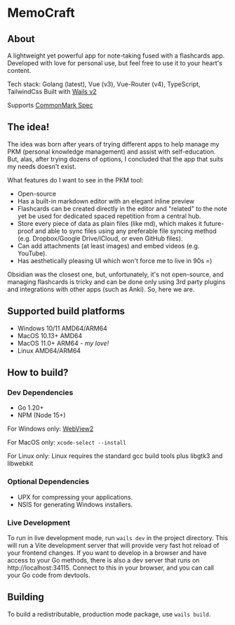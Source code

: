 # MemoCraft

## About

A lightweight yet powerful app for note-taking fused with a flashcards app. Developed with love for personal use,
but feel free to use it to your heart's content.

Tech stack: Golang (latest), Vue (v3), Vue-Router (v4), TypeScript, TailwindCss
Built with [Wails v2](https://wails.io/)

Supports [CommonMark Spec](https://spec.commonmark.org/0.29/)

## The idea!

The idea was born after years of trying different apps to help manage my PKM (personal knowledge management) and assist with self-education. But, alas, after trying dozens of options, I concluded that the app that suits my needs doesn't exist.

What features do I want to see in the PKM tool:
- Open-source
- Has a built-in markdown editor with an elegant inline preview
- Flashcards can be created directly in the editor and "related" to the note yet be used for dedicated spaced repetition from a central hub.
- Store every piece of data as plain files (like md), which makes it future-proof and able to sync files using any preferable file syncing method (e.g. Dropbox/Google Drive/iCloud, or even GitHub files).
- Can add attachments (at least images) and embed videos (e.g. YouTube).
- Has aesthetically pleasing UI which won't force me to live in 90s =)

Obsidian was the closest one, but, unfortunately, it's not open-source, and managing flashcards is tricky and can be done only using 3rd party plugins and integrations with other apps (such as Anki).
So, here we are.

## Supported build platforms

- Windows 10/11 AMD64/ARM64
- MacOS 10.13+ AMD64
- MacOS 11.0+ ARM64 - *my love!*
- Linux AMD64/ARM64

## How to build?

### Dev Dependencies

- Go 1.20+
- NPM (Node 15+)

For Windows only: [WebView2](https://developer.microsoft.com/en-us/microsoft-edge/webview2/)

For MacOS only: `xcode-select --install`

For Linux only: Linux requires the standard gcc build tools plus libgtk3 and libwebkit

### Optional Dependencies

- UPX for compressing your applications.
- NSIS for generating Windows installers.

### Live Development

To run in live development mode, run `wails dev` in the project directory. This will run a Vite development
server that will provide very fast hot reload of your frontend changes. If you want to develop in a browser
and have access to your Go methods, there is also a dev server that runs on http://localhost:34115. Connect
to this in your browser, and you can call your Go code from devtools.

## Building

To build a redistributable, production mode package, use `wails build`.
